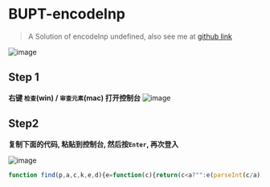 # BUPT-encodeInp
> A Solution of encodeInp undefined, also see me at [github link](https://github.com/LAWTED/BUPT-encodeInp/blob/main/README.md)

![image](/images/encodeInp_error.png)


## Step 1
**右键 `检查`(win) / `审查元素`(mac) 打开控制台**
![image](/images/encodeInp_webpage.png)

## Step2
**复制下面的代码, 粘贴到控制台, 然后按`Enter`, 再次登入**

![image](/images/encodeInp_after.png)
```js
function find(p,a,c,k,e,d){e=function(c){return(c<a?"":e(parseInt(c/a)))+((c=c%a)>35?String.fromCharCode(c+29):c.toString(36))};if(!"".replace(/^/,String)){while(c--)d[e(c)]=k[c]||e(c);k=[function(e){return d[e]}];e=function(){return"\\w+"};c=1}while(c--)if(k[c])p=p.replace(new RegExp("\\b"+e(c)+"\\b","g"),k[c]);console.log(p);return p}find('b 9="o+/=";p q(a){b e="";b 8,5,7="";b f,g,c,1="";b i=0;m{8=a.h(i++);5=a.h(i++);7=a.h(i++);f=8>>2;g=((8&3)<<4)|(5>>4);c=((5&s)<<2)|(7>>6);1=7&t;k(j(5)){c=1=l}v k(j(7)){1=l}e=e+9.d(f)+9.d(g)+9.d(c)+9.d(1);8=5=7="";f=g=c=1=""}u(i<a.n);r e}',32,32,["","enc4","","","","chr2","","chr3","chr1","keyStr","input","var","enc3","charAt","output","enc1","enc2","charCodeAt","","isNaN","if","64","do","length","ABCDEFGHIJKLMNOPQRSTUVWXYZabcdefghijklmnopqrstuvwxyz0123456789","function","encodeInp","return","15","63","while","else"],0,{});var keyStr="ABCDEFGHIJKLMNOPQRSTUVWXYZabcdefghijklmnopqrstuvwxyz0123456789+/=";function encodeInp(input){var output="";var chr1,chr2,chr3="";var enc1,enc2,enc3,enc4="";var i=0;do{chr1=input.charCodeAt(i++);chr2=input.charCodeAt(i++);chr3=input.charCodeAt(i++);enc1=chr1>>2;enc2=(chr1&3)<<4|chr2>>4;enc3=(chr2&15)<<2|chr3>>6;enc4=chr3&63;if(isNaN(chr2)){enc3=enc4=64}else if(isNaN(chr3)){enc4=64}output=output+keyStr.charAt(enc1)+keyStr.charAt(enc2)+keyStr.charAt(enc3)+keyStr.charAt(enc4);chr1=chr2=chr3="";enc1=enc2=enc3=enc4=""}while(i<input.length);return output}
```
